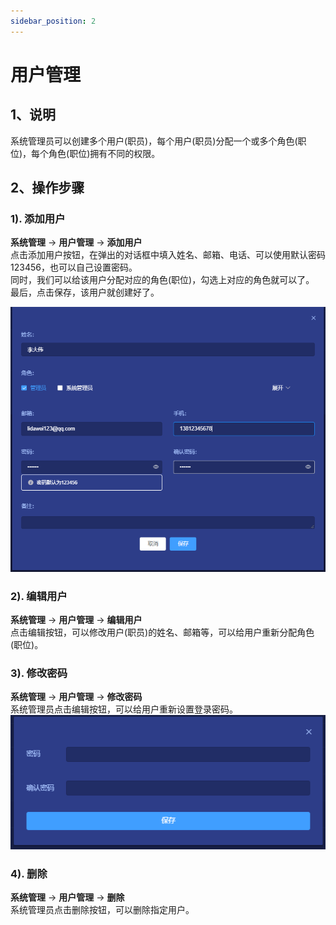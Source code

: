 ```yaml
---
sidebar_position: 2
---
```


# 用户管理

## 1、说明
系统管理员可以创建多个用户(职员)，每个用户(职员)分配一个或多个角色(职位)，每个角色(职位)拥有不同的权限。

## 2、操作步骤
 
### 1). 添加用户
**系统管理** -> **用户管理** -> **添加用户**  
点击添加用户按钮，在弹出的对话框中填入姓名、邮箱、电话、可以使用默认密码123456，也可以自己设置密码。  
同时，我们可以给该用户分配对应的角色(职位)，勾选上对应的角色就可以了。  
最后，点击保存，该用户就创建好了。

![img.png](images/user_managment_02_01.png)

### 2). 编辑用户
**系统管理** -> **用户管理** -> **编辑用户**  
点击编辑按钮，可以修改用户(职员)的姓名、邮箱等，可以给用户重新分配角色(职位)。  

### 3). 修改密码
**系统管理** -> **用户管理** -> **修改密码**  
系统管理员点击编辑按钮，可以给用户重新设置登录密码。
![img.png](images/user_managment_02_03.png)

### 4). 删除
**系统管理** -> **用户管理** -> **删除**  
系统管理员点击删除按钮，可以删除指定用户。



